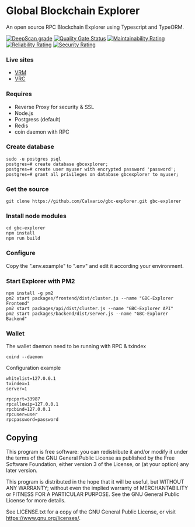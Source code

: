Global Blockchain Explorer
================

An open source RPC Blockchain Explorer using Typescript and TypeORM.

[![DeepScan grade](https://deepscan.io/api/teams/10460/projects/13319/branches/220035/badge/grade.svg)](https://deepscan.io/dashboard#view=project&tid=10460&pid=13319&bid=220035) [![Quality Gate Status](https://sonarcloud.io/api/project_badges/measure?project=Calvario_gbc-explorer&metric=alert_status)](https://sonarcloud.io/dashboard?id=Calvario_gbc-explorer) [![Maintainability Rating](https://sonarcloud.io/api/project_badges/measure?project=Calvario_gbc-explorer&metric=sqale_rating)](https://sonarcloud.io/dashboard?id=Calvario_gbc-explorer) [![Reliability Rating](https://sonarcloud.io/api/project_badges/measure?project=Calvario_gbc-explorer&metric=reliability_rating)](https://sonarcloud.io/dashboard?id=Calvario_gbc-explorer) [![Security Rating](https://sonarcloud.io/api/project_badges/measure?project=Calvario_gbc-explorer&metric=security_rating)](https://sonarcloud.io/dashboard?id=Calvario_gbc-explorer)

### Live sites

* [VRM](https://explorer-vrm.vericonomy.com/)
* [VRC](https://explorer-vrc.vericonomy.com/)

### Requires

*  Reverse Proxy for security & SSL
*  Node.js
*  Postgress (default)
*  Redis
*  coin daemon with RPC

### Create database

    sudo -u postgres psql
    postgres=# create database gbcexplorer;
    postgres=# create user myuser with encrypted password 'password';
    postgres=# grant all privileges on database gbcexplorer to myuser;

### Get the source

    git clone https://github.com/Calvario/gbc-explorer.git gbc-explorer

### Install node modules

    cd gbc-explorer
    npm install
    npm run build

### Configure

Copy the ".env.example" to ".env" and edit it according your environment.

### Start Explorer with PM2

    npm install -g pm2
    pm2 start packages/frontend/dist/cluster.js --name "GBC-Explorer Frontend"
    pm2 start packages/api/dist/cluster.js --name "GBC-Explorer API"
    pm2 start packages/backend/dist/server.js --name "GBC-Explorer Backend"

### Wallet

The wallet daemon need to be running with RPC & txindex

    coind --daemon

Configuration example

    whitelist=127.0.0.1
    txindex=1
    server=1

    rpcport=33987
    rpcallowip=127.0.0.1
    rpcbind=127.0.0.1
    rpcuser=user
    rpcpassword=password

## Copying

This program is free software: you can redistribute it and/or modify it
under the terms of the GNU General Public License as published by the Free
Software Foundation, either version 3 of the License, or (at your option) any
later version.

This program is distributed in the hope that it will be useful, but WITHOUT ANY
WARRANTY; without even the implied warranty of MERCHANTABILITY or FITNESS FOR A
PARTICULAR PURPOSE.  See the GNU General Public License for more details.

See LICENSE.txt for a copy of the GNU General Public License, or visit
<https://www.gnu.org/licenses/>.